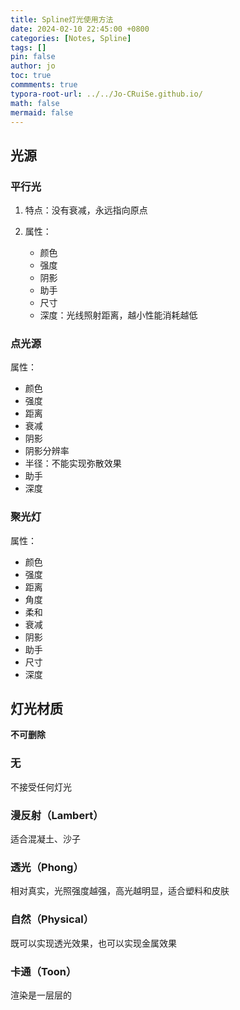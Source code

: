 ```yaml
---
title: Spline灯光使用方法
date: 2024-02-10 22:45:00 +0800
categories: [Notes, Spline]
tags: []
pin: false
author: jo
toc: true
commments: true
typora-root-url: ../../Jo-CRuiSe.github.io/
math: false
mermaid: false
---
```


## 光源

### 平行光

1. 特点：没有衰减，永远指向原点

2. 属性：

   - 颜色
   - 强度
   - 阴影
   - 助手
   - 尺寸
   - 深度：光线照射距离，越小性能消耗越低

   
### 点光源

属性：

   - 颜色
   - 强度
   - 距离
   - 衰减
   - 阴影
   - 阴影分辨率
   - 半径：不能实现弥散效果
   - 助手
   - 深度

### 聚光灯

属性：

   - 颜色
   - 强度
   - 距离
   - 角度
   - 柔和
   - 衰减
   - 阴影
   - 助手
   - 尺寸
   - 深度

## 灯光材质

**不可删除**

### 无

不接受任何灯光

### 漫反射（Lambert）

适合混凝土、沙子

### 透光（Phong）

相对真实，光照强度越强，高光越明显，适合塑料和皮肤

### 自然（Physical）

既可以实现透光效果，也可以实现金属效果

### 卡通（Toon）

渲染是一层层的
